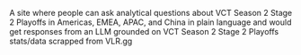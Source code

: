 A site where people can ask analytical questions about VCT Season 2 Stage 2 Playoffs in Americas, EMEA, APAC, and China in plain language and would get responses from an LLM grounded on VCT Season 2 Stage 2 Playoffs stats/data scrapped from VLR.gg
